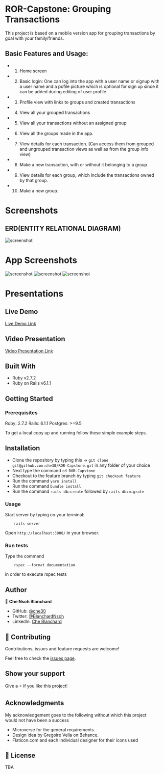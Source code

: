 # ROR-Capstone: Grouping Transactions
This project  is based on a mobile version app for grouping transactions by goal with your family/friends.
## Basic Features and Usage:
- 1. Home screen
- 2. Basic login: One can log into the app with a user name or signup with a user name and a pofile   picture which is optional for sign up since it can be added during editing of user profile
- 3. Profile view with links to groups and created transactions
- 4. View all your grouped transactions
- 5. View all your  transactions without an assigned group
- 6. View all the groups made in the app.
- 7. View details for each transaction. (Can access them from grouped and ungrouped transaction views as well as from the group info view)
- 8. Make a new transaction, with or without it belonging to a group
- 9. View details for each group, which include the transactions owned by that group.
- 10. Make a new group.
  
# Screenshots

##   ERD(ENTITY RELATIONAL DIAGRAM)
![screenshot](app/assets/images/ROR-ERD.png)

# App Screenshots
![screenshot](app/assets/images/home.png)
![screenshot](app/assets/images/login.png)
![screenshot](app/assets/images/all_transactions.png)
# Presentations
##  Live Demo
[Live Demo Link](https://frozen-plateau-21154.herokuapp.com/)
##  Video Presentation
[Video Presentation Link](https://www.loom.com/share/99a5c481d46242e294dd935cfe3e6591)
## Built With

- Ruby v2.7.2
- Ruby on Rails v6.1.1

## Getting Started

### Prerequisites

Ruby: 2.7.2
Rails: 6.1.1
Postgres: >=9.5

To get a local copy up and running follow these simple example steps.
## Installation
- Clone the repository by typing this -> `git clone git@github.com:che30/ROR-Capstone.git` in any folder of your choice
- Next type the command `cd ROR-Capstone` 
- Checkout  to the feature branch by  typing `git checkout feature`
- Run the command `yarn install`
- Run the command `bundle install`
- Run the command `rails db:create` followed by `rails db:migrate`

### Usage

Start server by typing on your terminal:

```
    rails server
```

Open `http://localhost:3000/` in your browser.

### Run tests
Type the command
```
    rspec --format documentation
```
in order to execute rspec tests

## Author
👤 **Che Nsoh Blanchard**

- GitHub: [@che30](https://github.com/che30)
- Twitter: [@BlanchardNsoh](https://twitter.com/che55085128 )
- LinkedIn: [Che Blanchard](https://www.linkedin.com/in/che-nsoh-9455271b0/)

## 🤝 Contributing

Contributions, issues and feature requests are welcome!

Feel free to check the [issues page](issues/).

## Show your support

Give a ⭐️ if you like this project!

## Acknowledgments
My acknowledgement goes to the following without which this project would not have been a success
- Microverse for the general requirements.
- Design idea by Gregoire Vella on Behance.
- Flaticon.com and each individual designer for their icons used

## 📝 License

TBA
